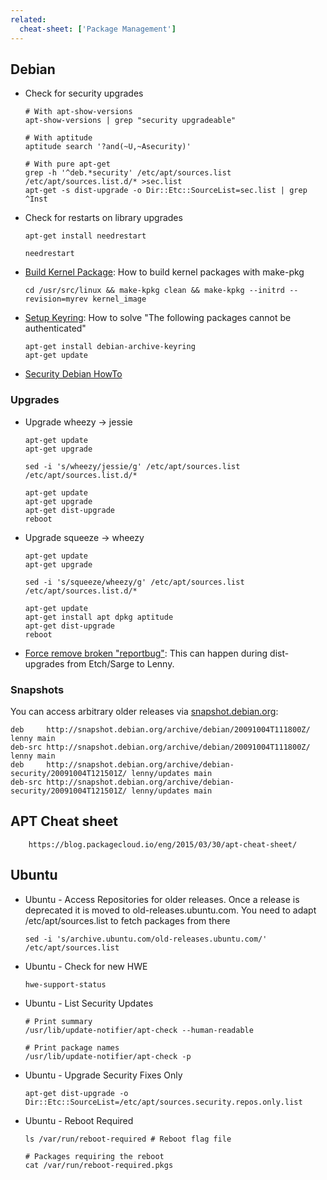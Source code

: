 ```yaml
---
related:
  cheat-sheet: ['Package Management']
---
```


## Debian

-   Check for security upgrades

        # With apt-show-versions
        apt-show-versions | grep "security upgradeable"

        # With aptitude
        aptitude search '?and(~U,~Asecurity)'

        # With pure apt-get
        grep -h '^deb.*security' /etc/apt/sources.list /etc/apt/sources.list.d/* >sec.list
        apt-get -s dist-upgrade -o Dir::Etc::SourceList=sec.list | grep ^Inst

-   Check for restarts on library upgrades

        apt-get install needrestart

        needrestart

-   [Build Kernel
    Package](http://delicious.com/redirect?url=http%3A//tldp.org/HOWTO/Wireless-Link-sys-WPC11/x295.html):
    How to build kernel packages with make-pkg

        cd /usr/src/linux && make-kpkg clean && make-kpkg --initrd --revision=myrev kernel_image

-   [Setup
    Keyring](http://changelog.complete.org/archives/496-how-to-solve-the-following-packages-cannot-be-authenticated):
    How to solve "The following packages cannot be authenticated"

        apt-get install debian-archive-keyring
        apt-get update

-   [Security Debian
    HowTo](https://www.debian.org/doc/manuals/securing-debian-howto/ch4.de.html)

### Upgrades

-   Upgrade wheezy -\> jessie

        apt-get update
        apt-get upgrade

        sed -i 's/wheezy/jessie/g' /etc/apt/sources.list /etc/apt/sources.list.d/*

        apt-get update
        apt-get upgrade
        apt-get dist-upgrade
        reboot

-   Upgrade squeeze -\> wheezy

        apt-get update
        apt-get upgrade

        sed -i 's/squeeze/wheezy/g' /etc/apt/sources.list /etc/apt/sources.list.d/*

        apt-get update
        apt-get install apt dpkg aptitude
        apt-get dist-upgrade
        reboot

-   [Force remove broken
    "reportbug"](http://forums.debian.net/viewtopic.php?f=17&t=40109):
    This can happen during dist-upgrades from Etch/Sarge to Lenny.

### Snapshots

You can access arbitrary older releases via
[snapshot.debian.org](http://snapshot.debian.org/):

    deb     http://snapshot.debian.org/archive/debian/20091004T111800Z/ lenny main
    deb-src http://snapshot.debian.org/archive/debian/20091004T111800Z/ lenny main
    deb     http://snapshot.debian.org/archive/debian-security/20091004T121501Z/ lenny/updates main
    deb-src http://snapshot.debian.org/archive/debian-security/20091004T121501Z/ lenny/updates main

## APT Cheat sheet
        https://blog.packagecloud.io/eng/2015/03/30/apt-cheat-sheet/

## Ubuntu

-   Ubuntu - Access Repositories for older releases. Once a release is
    deprecated it is moved to old-releases.ubuntu.com. You need to adapt
    /etc/apt/sources.list to fetch packages from there

        sed -i 's/archive.ubuntu.com/old-releases.ubuntu.com/' /etc/apt/sources.list

-   Ubuntu - Check for new HWE

        hwe-support-status

-   Ubuntu - List Security Updates

        # Print summary
        /usr/lib/update-notifier/apt-check --human-readable

        # Print package names
        /usr/lib/update-notifier/apt-check -p

-   Ubuntu - Upgrade Security Fixes Only

        apt-get dist-upgrade -o Dir::Etc::SourceList=/etc/apt/sources.security.repos.only.list

-   Ubuntu - Reboot Required

        ls /var/run/reboot-required # Reboot flag file

        # Packages requiring the reboot
        cat /var/run/reboot-required.pkgs


